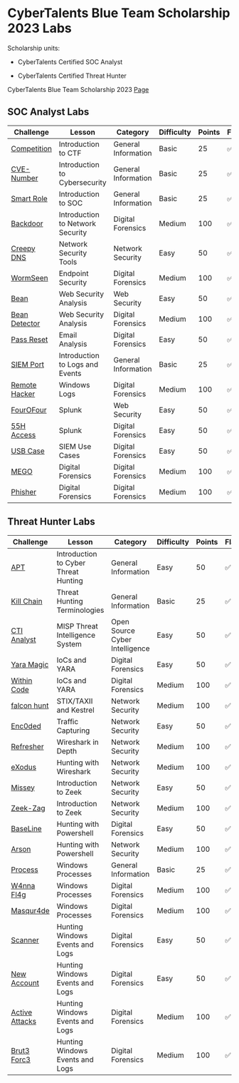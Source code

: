 # CyberTalents Blue Team Scholarship 2023 Labs

Scholarship units:

* CyberTalents Certified SOC Analyst

* CyberTalents Certified Threat Hunter

CyberTalents Blue Team Scholarship 2023 [Page](https://cybertalents.com/learn/cybertalents-blue-team-scholarship-2023)

## SOC Analyst Labs

| Challenge | Lesson | Category | Difficulty | Points | Flag | Writeup |
|-|-|-|-|-|-|-|
| [Competition](Units/SOC-Analyst/Competition/Readme.md) | Introduction to CTF | General Information | Basic | 25 | :white_check_mark: | :white_check_mark: |
| [CVE-Number](Units/SOC-Analyst/CVE-Number/Readme.md) | Introduction to Cybersecurity | General Information | Basic | 25 | :white_check_mark: | :white_check_mark: |
| [Smart Role](Units/SOC-Analyst/Smart-Role/Readme.md) | Introduction to SOC | General Information | Basic | 25 | :white_check_mark: | :white_check_mark: |
| [Backdoor](Units/SOC-Analyst/Backdoor/Readme.md) | Introduction to Network Security | Digital Forensics | Medium | 100 | :white_check_mark: | :white_check_mark: |
| [Creepy DNS](Units/SOC-Analyst/Creepy-DNS/Readme.md) | Network Security Tools | Network Security | Easy | 50 | :white_check_mark: | :white_check_mark: |
| [WormSeen](Units/SOC-Analyst/WormSeen/Readme.md) | Endpoint Security | Digital Forensics | Medium | 100 | :white_check_mark: | :white_check_mark: |
| [Bean](Units/SOC-Analyst/Bean/Readme.md) | Web Security Analysis | Web Security | Easy | 50 | :white_check_mark: | :white_check_mark: |
| [Bean Detector](Units/SOC-Analyst/Bean-Detector/Readme.md) | Web Security Analysis | Digital Forensics | Medium | 100 | :white_check_mark: | :white_check_mark: |
| [Pass Reset](Units/SOC-Analyst/Pass-Reset/Readme.md) | Email Analysis | Digital Forensics | Easy | 50 | :white_check_mark: | :hourglass_flowing_sand: |
| [SIEM Port](Units/SOC-Analyst/SIEM-Port/Readme.md) | Introduction to Logs and Events | General Information | Basic | 25 | :white_check_mark: | :white_check_mark: |
| [Remote Hacker](Units/SOC-Analyst/Remote-Hacker/Readme.md) | Windows Logs | Digital Forensics | Medium | 100 | :white_check_mark: | :hourglass_flowing_sand: |
| [FourOFour](Units/SOC-Analyst/FourOFour/Readme.md) | Splunk | Web Security | Easy | 50 | :white_check_mark: | :hourglass_flowing_sand: |
| [55H Access](Units/SOC-Analyst/55H-Access/Readme.md) | Splunk | Digital Forensics | Easy | 50 | :white_check_mark: | :hourglass_flowing_sand: |
| [USB Case](Units/SOC-Analyst/USB-Case/Readme.md) | SIEM Use Cases | Digital Forensics | Easy | 50 | :white_check_mark: | :hourglass_flowing_sand: |
| [MEGO](Units/SOC-Analyst/MEGO/Readme.md) | Digital Forensics | Digital Forensics | Medium | 100 | :white_check_mark: | :hourglass_flowing_sand: |
| [Phisher](Units/SOC-Analyst/Phisher/Readme.md) | Digital Forensics | Digital Forensics | Medium | 100 | :white_check_mark: | :hourglass_flowing_sand: |

## Threat Hunter Labs

| Challenge | Lesson | Category | Difficulty | Points | Flag | Writeup |
|-|-|-|-|-|-|-|
| [APT](Units/Threat-Hunter/APT/Readme.md) | Introduction to Cyber Threat Hunting | General Information | Easy | 50 | :white_check_mark: | :hourglass_flowing_sand: |
| [Kill Chain](Units/Threat-Hunter/Kill-Chain/Readme.md) | Threat Hunting Terminologies | General Information | Basic | 25 | :white_check_mark: | :hourglass_flowing_sand: |
| [CTI Analyst](Units/Threat-Hunter/CTI-Analyst/Readme.md) | MISP Threat Intelligence System | Open Source Cyber Intelligence | Easy | 50 | :white_check_mark: | :hourglass_flowing_sand: |
| [Yara Magic](Units/Threat-Hunter/Yara-Magic/Readme.md) | IoCs and YARA | Digital Forensics | Easy | 50 | :white_check_mark: | :hourglass_flowing_sand: |
| [Within Code](Units/Threat-Hunter/Within-Code/Readme.md) | IoCs and YARA | Digital Forensics | Medium | 100 | :white_check_mark: | :hourglass_flowing_sand: |
| [falcon hunt](Units/Threat-Hunter/falcon-hunt/Readme.md) | STIX/TAXII and Kestrel | Network Security | Medium | 100 | :white_check_mark: | :hourglass_flowing_sand: |
| [Enc0ded](Units/Threat-Hunter/Enc0ded/Readme.md) | Traffic Capturing | Network Security | Easy | 50 | :white_check_mark: | :hourglass_flowing_sand: |
| [Refresher](Units/Threat-Hunter/Refresher/Readme.md) | Wireshark in Depth | Network Security | Medium | 100 | :white_check_mark: | :hourglass_flowing_sand: |
| [eXodus](Units/Threat-Hunter/eXodus/Readme.md) | Hunting with Wireshark | Network Security | Medium | 100 | :white_check_mark: | :hourglass_flowing_sand: |
| [Missey](Units/Threat-Hunter/Missey/Readme.md) | Introduction to Zeek | Network Security | Easy | 50 | :white_check_mark: | :hourglass_flowing_sand: |
| [Zeek-Zag](Units/Threat-Hunter/Zeek-Zag/Readme.md) | Introduction to Zeek | Network Security | Medium | 100 | :white_check_mark: | :hourglass_flowing_sand: |
| [BaseLine](Units/Threat-Hunter/BaseLine/Readme.md) | Hunting with Powershell | Digital Forensics | Easy | 50 | :white_check_mark: | :hourglass_flowing_sand: |
| [Arson](Units/Threat-Hunter/Arson/Readme.md) | Hunting with Powershell | Network Security | Medium | 100 | :white_check_mark: | :hourglass_flowing_sand: |
| [Process](Units/Threat-Hunter/Process/Readme.md) | Windows Processes | General Information | Basic | 25 | :white_check_mark: | :white_check_mark: |
| [W4nna Fl4g](Units/Threat-Hunter/W4nna-Fl4g/Readme.md) | Windows Processes | Digital Forensics | Medium | 100 | :white_check_mark: | :hourglass_flowing_sand: |
| [Masqur4de](Units/Threat-Hunter/Masqur4de/Readme.md) | Windows Processes | Digital Forensics | Medium | 100 | :white_check_mark: | :hourglass_flowing_sand: |
| [Scanner](Units/Threat-Hunter/Scanner/Readme.md) | Hunting Windows Events and Logs | Digital Forensics | Easy | 50 | :white_check_mark: | :hourglass_flowing_sand: |
| [New Account](Units/Threat-Hunter/New-Account/Readme.md) | Hunting Windows Events and Logs | Digital Forensics | Easy | 50 | :white_check_mark: | :hourglass_flowing_sand: |
| [Active Attacks](Units/Threat-Hunter/Active-Attacks/Readme.md) | Hunting Windows Events and Logs | Digital Forensics | Medium | 100 | :white_check_mark: | :hourglass_flowing_sand: |
| [Brut3 Forc3](Units/Threat-Hunter/Brut3-Forc3/Readme.md) | Hunting Windows Events and Logs | Digital Forensics | Medium | 100 | :white_check_mark: | :hourglass_flowing_sand: |
